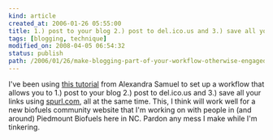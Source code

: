 ```yaml
---
kind: article
created_at: 2006-01-26 05:55:00
title: 1.) post to your blog 2.) post to del.ico.us and 3.) save all your links using spurl.com, all at the same time. This, I think will work well for a new biofuels ...
tags: [blogging, technique]
modified_on: 2008-04-05 06:54:32
status: publish 
path: /2006/01/26/make-blogging-part-of-your-workflow-otherwise-engaged
---
```


I've been using <a href="http://www.alexandrasamuel.com/20050522/make-blogging-part-of-your-workflow/">this tutorial</a> from Alexandra Samuel to set up a workflow that allows you to 1.) post to your blog 2.) post to del.ico.us and 3.) save all your links using <a href="http://www.spurl.com">spurl.com</a>, all at the same time. This, I think will work well for a new biofuels community website that I'm working on with people in (and around) Piedmount Biofuels here in NC. Pardon any mess I make while I'm tinkering. 